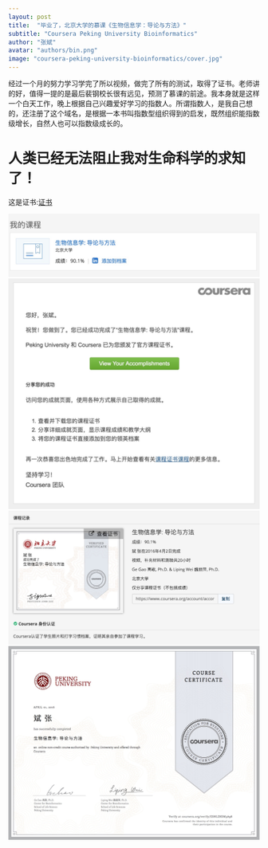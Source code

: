 ```yaml
---
layout: post
title:  "毕业了，北京大学的慕课《生物信息学：导论与方法》"
subtitle: "Coursera Peking University Bioinformatics"
author: "张斌"
avatar: "authors/bin.png"
image: "coursera-peking-university-bioinformatics/cover.jpg"
---
```


经过一个月的努力学习学完了所以视频，做完了所有的测试，取得了证书。老师讲的好，值得一提的是最后裴钢校长很有远见，预测了慕课的前途。我本身就是这样一个白天工作，晚上根据自己兴趣爱好学习的指数人。所谓指数人，是我自己想的，还注册了这个域名，是根据一本书叫指数型组织得到的启发，既然组织能指数级增长，自然人也可以指数级成长的。

# 人类已经无法阻止我对生命科学的求知了！

这是证书:[证书](https://www.coursera.org/account/accomplishments/certificate/ESNLZ8DM3A98)

![](./content/images/coursera-peking-university-bioinformatics/banner.jpg)
![](./content/images/coursera-peking-university-bioinformatics/email.jpg)
![](./content/images/coursera-peking-university-bioinformatics/summary.jpg)
![](./content/images/coursera-peking-university-bioinformatics/certificate.jpg)
